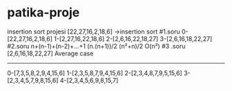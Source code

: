 # patika-proje
insertion sort projesi
[22,27,16,2,18,6] →insertion sort
#1.soru
0-[22,27,16,2,18,6]
1-[2,27,16,22,18,6]
2-[2,6,16,22,18,27]
3-[2,6,16,18,22,27]
#2.soru
n+(n-1)+(n-2)+…+1
(n.(n+1))/2
(n²+n)/2
O(n²)
#3 .soru
[2,6,16,18,22,27] Average case
_____________________________
0-[7,3,5,8,2,9,4,15,6]
1-[2,3,5,8,7,9,4,15,6]
2-[2,3,4,8,7,9,5,15,6]
3-[2,3,4,5,7,9,8,15,6]
4-[2,3,4,5,6,9,8,15,7]
